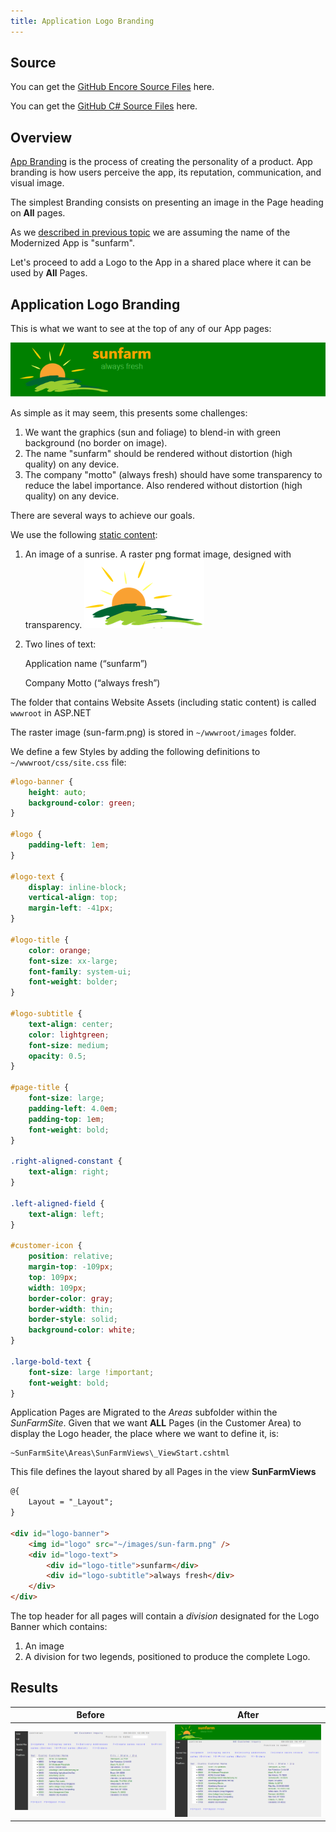```yaml
---
title: Application Logo Branding
---
```

## Source

You can get the [GitHub Encore Source Files](https://github.com/asnaqsys-examples/sunfarm-encore) here.

You can get the [GitHub C# Source Files](https://github.com/asnaqsys-examples/sunfarm-csharp) here.

## Overview

[App Branding](https://www.asynclabs.co/blog/digital-design/what-is-a-brand-app-and-why-your-business-needs-it/) is the process of creating the personality of a product. App branding is how users perceive the app, its reputation, communication, and visual image.

The simplest Branding consists on presenting an image in the Page heading on **All** pages.

As we [described in previous topic](examples/sunfarm/sunfarm.md) we are assuming the name of the Modernized App is "sunfarm".

Let's proceed to add a Logo to the App in a shared place where it can be used by **All** Pages.

## Application Logo Branding

This is what we want to see at the top of any of our App pages:

![Desired Logo rendering](./images/logo-heading-as-rendered.png)

As simple as it may seem, this presents some challenges:

1. We want the graphics (sun and foliage) to blend-in with green background (no border on image).
2. The name "sunfarm" should be rendered without distortion (high quality) on any device.
3. The company "motto" (always fresh) should have some transparency to reduce the label importance. Also rendered without distortion (high quality) on any device.

There are several ways to achieve our goals.

We use the following [static content](https://en.wikipedia.org/wiki/Static_web_page):

1. An image of a sunrise. A raster png format image, designed with transparency. ![](./images/transparent-logo-no-text.png)
2. Two lines of text:

   Application name (“sunfarm”)

   Company Motto (“always fresh”)

The folder that contains Website Assets (including static content) is called `wwwroot` in ASP.NET 

The raster image (sun-farm.png) is stored in `~/wwwroot/images` folder.

We define a few Styles by adding the following definitions to `~/wwwroot/css/site.css` file:

```css
#logo-banner {
    height: auto;
    background-color: green;
}

#logo {
    padding-left: 1em;
}

#logo-text {
    display: inline-block;
    vertical-align: top;
    margin-left: -41px;
}

#logo-title {
    color: orange;
    font-size: xx-large;
    font-family: system-ui;
    font-weight: bolder;
}

#logo-subtitle {
    text-align: center;
    color: lightgreen;
    font-size: medium;
    opacity: 0.5;
}

#page-title {
    font-size: large;
    padding-left: 4.0em;
    padding-top: 1em;
    font-weight: bold;
}

.right-aligned-constant {
    text-align: right;
}

.left-aligned-field {
    text-align: left;
}

#customer-icon {
    position: relative;
    margin-top: -109px;
    top: 109px;
    width: 109px;
    border-color: gray;
    border-width: thin;
    border-style: solid;
    background-color: white;
}

.large-bold-text {
    font-size: large !important;
    font-weight: bold;
}
```

Application Pages are Migrated to the *Areas* subfolder within the *SunFarmSite*. Given that we want **ALL** Pages (in the Customer Area) to display the Logo header, the place where we want to define it, is:

~~~   
~SunFarmSite\Areas\SunFarmViews\_ViewStart.cshtml
~~~   

This file defines the layout shared by all Pages in the view **SunFarmViews**

```html
@{
    Layout = "_Layout";
}

<div id="logo-banner">
    <img id="logo" src="~/images/sun-farm.png" />
    <div id="logo-text">
        <div id="logo-title">sunfarm</div>
        <div id="logo-subtitle">always fresh</div>
    </div>
</div>
```   

The top header for all pages will contain a *division* designated for the Logo Banner which contains:
1. An image
2. A division for two legends, positioned to produce the complete Logo.


## Results

| Before | After |
| :-: | :-: |
| ![Before](./images/migrated-customer-inquiry-no-reverse-image.png) | ![After](./images/logo-branded-cust-inquiry.png) |

